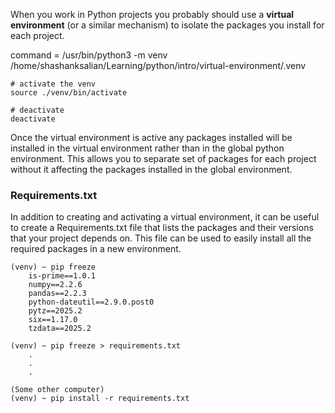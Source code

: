 When you work in Python projects you probably should use a **virtual environment** (or a similar mechanism) to isolate the packages you install for each project.

command = /usr/bin/python3 -m venv /home/shashanksalian/Learning/python/intro/virtual-environment/.venv

```
# activate the venv
source ./venv/bin/activate

# deactivate
deactivate
```
Once the virtual environment is active any packages installed will be installed in the virtual environment rather than in the global python environment. This allows you to separate set of packages for each project without it affecting the packages installed in the global environment.

### Requirements.txt

In addition to creating and activating a virtual environment, it can be useful to create a Requirements.txt file that lists the packages and their versions that your project depends on. This file can be used to easily install all the required packages in a new environment.
```
(venv) ~ pip freeze                                                              
	is-prime==1.0.1
	numpy==2.2.6
	pandas==2.2.3
	python-dateutil==2.9.0.post0
	pytz==2025.2
	six==1.17.0
	tzdata==2025.2

(venv) ~ pip freeze > requirements.txt
	.
	.
	.

(Some other computer)
(venv) ~ pip install -r requirements.txt
```




